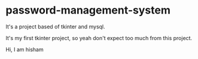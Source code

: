 # password-management-system
It's a project based of tkinter and mysql.

It's my first tkinter project, so yeah don't expect too much from this project.

Hi, I am hisham